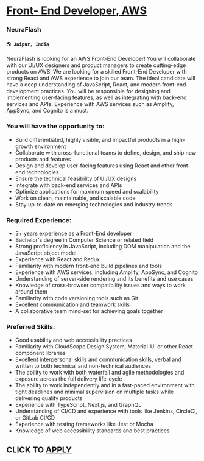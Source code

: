 # [Front- End Developer, AWS](https://www.remotewlb.com/apply/front-end-developer-aws-92973)  
### NeuraFlash  
#### `🌎 Jaipur, India`  

NeuraFlash is looking for an AWS Front-End Developer! You will collaborate with our UI/UX designers and product managers to create cutting-edge products on AWS! We are looking for a skilled Front-End Developer with strong React and AWS experience to join our team. The ideal candidate will have a deep understanding of JavaScript, React, and modern front-end development practices. You will be responsible for designing and implementing user-facing features, as well as integrating with back-end services and APIs. Experience with AWS services such as Amplify, AppSync, and Cognito is a must.

### You will have the opportunity to:

  * Build differentiated, highly visible, and impactful products in a high-growth environment
  * Collaborate with cross-functional teams to define, design, and ship new products and features
  * Design and develop user-facing features using React and other front-end technologies
  * Ensure the technical feasibility of UI/UX designs
  * Integrate with back-end services and APIs
  * Optimize applications for maximum speed and scalability
  * Work on clean, maintainable, and scalable code
  * Stay up-to-date on emerging technologies and industry trends

### Required Experience:

  * 3+ years experience as a Front-End developer
  * Bachelor's degree in Computer Science or related field
  * Strong proficiency in JavaScript, including DOM manipulation and the JavaScript object model
  * Experience with React and Redux
  * Familiarity with modern front-end build pipelines and tools
  * Experience with AWS services, including Amplify, AppSync, and Cognito
  * Understanding of server-side rendering and its benefits and use cases
  * Knowledge of cross-browser compatibility issues and ways to work around them
  * Familiarity with code versioning tools such as Git
  * Excellent communication and teamwork skills
  * A collaborative team mind-set for achieving goals together

### Preferred Skills:

  * Good usability and web accessibility practices
  * Familiarity with CloudScape Design System, Material-UI or other React component libraries
  * Excellent interpersonal skills and communication skills, verbal and written to both technical and non-technical audiences
  * The ability to work with both waterfall and agile methodologies and exposure across the full delivery life-cycle
  * The ability to work independently and in a fast-paced environment with tight deadlines and minimal supervision on multiple tasks while delivering quality products
  * Experience with TypeScript, Next.js, and GraphQL
  * Understanding of CI/CD and experience with tools like Jenkins, CircleCI, or GitLab CI/CD
  * Experience with testing frameworks like Jest or Mocha
  * Knowledge of web accessibility standards and best practices

  
## CLICK TO [APPLY](https://www.remotewlb.com/apply/front-end-developer-aws-92973)

